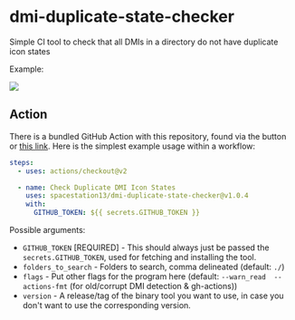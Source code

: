 # dmi-duplicate-state-checker
Simple CI tool to check that all DMIs in a directory do not have duplicate icon states

Example:

![](https://i.imgur.com/ZZt6Enq.png)

## Action

There is a bundled GitHub Action with this repository, found via the button or [this link](https://github.com/marketplace/actions/check-duplicate-dmi-icon-states).
Here is the simplest example usage within a workflow:
```yml
steps:
  - uses: actions/checkout@v2

  - name: Check Duplicate DMI Icon States
    uses: spacestation13/dmi-duplicate-state-checker@v1.0.4
    with:
      GITHUB_TOKEN: ${{ secrets.GITHUB_TOKEN }}
```
Possible arguments:
* `GITHUB_TOKEN` [REQUIRED] - This should always just be passed the `secrets.GITHUB_TOKEN`, used for fetching and installing the tool.
* `folders_to_search` - Folders to search, comma delineated (default: `./`)
* `flags` - Put other flags for the program here (default: `--warn_read  --actions-fmt` (for old/corrupt DMI detection & gh-actions))
* `version` - A release/tag of the binary tool you want to use, in case you don't want to use the corresponding version.